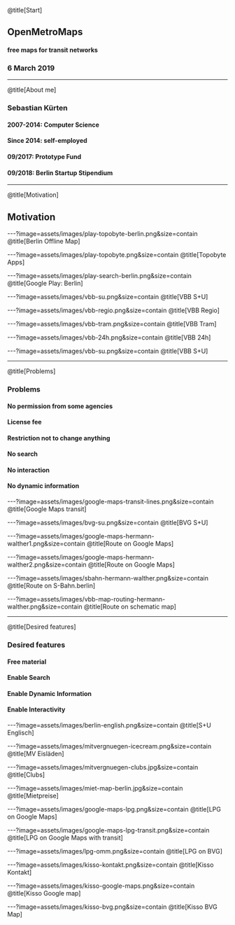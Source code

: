@title[Start]

## Open<span class="gold">Metro</span>Maps

#### free maps for transit networks

### 6 March 2019

---
@title[About me]
### <span class="gold">Sebastian Kürten</span>
#### 2007-2014: Computer Science
#### Since 2014: self-employed
#### 09/2017: Prototype Fund
#### 09/2018: Berlin Startup Stipendium

---
@title[Motivation]
## <span class="gold">Motivation</span>

---?image=assets/images/play-topobyte-berlin.png&size=contain
@title[Berlin Offline Map]

---?image=assets/images/play-topobyte.png&size=contain
@title[Topobyte Apps]

---?image=assets/images/play-search-berlin.png&size=contain
@title[Google Play: Berlin]

---?image=assets/images/vbb-su.png&size=contain
@title[VBB S+U]

---?image=assets/images/vbb-regio.png&size=contain
@title[VBB Regio]

---?image=assets/images/vbb-tram.png&size=contain
@title[VBB Tram]

---?image=assets/images/vbb-24h.png&size=contain
@title[VBB 24h]

---?image=assets/images/vbb-su.png&size=contain
@title[VBB S+U]

---
@title[Problems]
### <span class="gold">Problems</span>
#### No permission from some agencies
#### License fee
#### Restriction not to change anything
#### No search
#### No interaction
#### No dynamic information

---?image=assets/images/google-maps-transit-lines.png&size=contain
@title[Google Maps transit]

---?image=assets/images/bvg-su.png&size=contain
@title[BVG S+U]

---?image=assets/images/google-maps-hermann-walther1.png&size=contain
@title[Route on Google Maps]

---?image=assets/images/google-maps-hermann-walther2.png&size=contain
@title[Route on Google Maps]

---?image=assets/images/sbahn-hermann-walther.png&size=contain
@title[Route on S-Bahn.berlin]

---?image=assets/images/vbb-map-routing-hermann-walther.png&size=contain
@title[Route on schematic map]

---
@title[Desired features]
### <span class="gold">Desired features</span>
#### Free material
#### Enable Search
#### Enable Dynamic Information
#### Enable Interactivity

---?image=assets/images/berlin-english.png&size=contain
@title[S+U Englisch]

---?image=assets/images/mitvergnuegen-icecream.png&size=contain
@title[MV Eisläden]

---?image=assets/images/mitvergnuegen-clubs.jpg&size=contain
@title[Clubs]

---?image=assets/images/miet-map-berlin.jpg&size=contain
@title[Mietpreise]

---?image=assets/images/google-maps-lpg.png&size=contain
@title[LPG on Google Maps]

---?image=assets/images/google-maps-lpg-transit.png&size=contain
@title[LPG on Google Maps with transit]

---?image=assets/images/lpg-omm.png&size=contain
@title[LPG on BVG]

---?image=assets/images/kisso-kontakt.png&size=contain
@title[Kisso Kontakt]

---?image=assets/images/kisso-google-maps.png&size=contain
@title[Kisso Google map]

---?image=assets/images/kisso-bvg.png&size=contain
@title[Kisso BVG Map]
